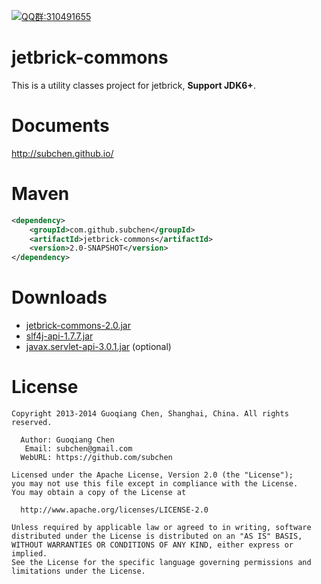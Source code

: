 <a target="_blank" href="http://shang.qq.com/wpa/qunwpa?idkey=c81a8f922d2b00422761558c4c547a4c4af778edcb0a70c99aadf9e33d80cb11"><img border="0" src="http://pub.idqqimg.com/wpa/images/group.png" alt="QQ群:310491655" title="QQ群:310491655"></a>


jetbrick-commons
==================

This is a utility classes project for jetbrick, **Support JDK6+**.

Documents
==================

http://subchen.github.io/

Maven
==================

```xml
<dependency>
    <groupId>com.github.subchen</groupId>
    <artifactId>jetbrick-commons</artifactId>
    <version>2.0-SNAPSHOT</version>
</dependency>
```

Downloads
==================

* [jetbrick-commons-2.0.jar][1]
* [slf4j-api-1.7.7.jar][2]
* [javax.servlet-api-3.0.1.jar][1] (optional)

[1]: http://search.maven.org/remotecontent?filepath=com/github/subchen/jetbrick-commons/2.0/jetbrick-commons-2.0.jar
[2]: http://search.maven.org/remotecontent?filepath=org/slf4j/slf4j-api/1.7.7/slf4j-api-1.7.7.jar
[2]: http://search.maven.org/remotecontent?filepath=javax/servlet/javax.servlet-api/3.0.1/javax.servlet-api-3.0.1.jar

License
==================

```
Copyright 2013-2014 Guoqiang Chen, Shanghai, China. All rights reserved.

  Author: Guoqiang Chen
   Email: subchen@gmail.com
  WebURL: https://github.com/subchen

Licensed under the Apache License, Version 2.0 (the "License");
you may not use this file except in compliance with the License.
You may obtain a copy of the License at

  http://www.apache.org/licenses/LICENSE-2.0

Unless required by applicable law or agreed to in writing, software
distributed under the License is distributed on an "AS IS" BASIS,
WITHOUT WARRANTIES OR CONDITIONS OF ANY KIND, either express or implied.
See the License for the specific language governing permissions and
limitations under the License.
```
